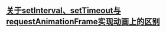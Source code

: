 ## [关于setInterval、setTimeout与requestAnimationFrame实现动画上的区别](https://github.com/zhansingsong/js-leakage-patterns/blob/master/requestAnimationFrame/requestAnimationFrame.md)